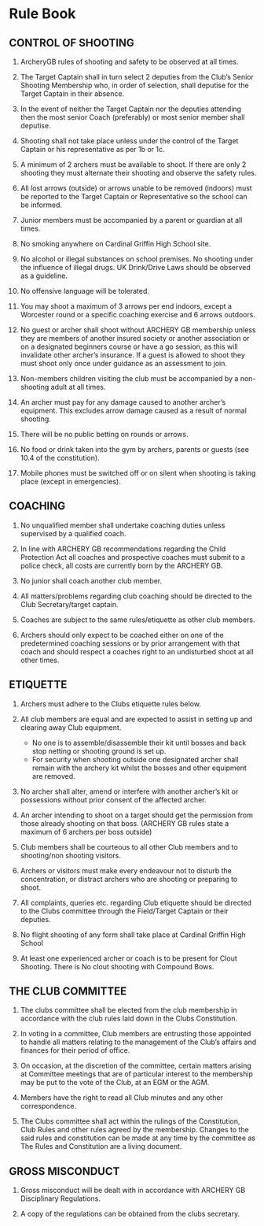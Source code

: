 # Rule Book

## CONTROL OF SHOOTING

1. ArcheryGB rules of shooting and safety to be observed at all times.

2. The Target Captain shall in turn select 2 deputies from the Club’s Senior
Shooting Membership who, in order of selection, shall deputise for the Target
Captain in their absence.

3. In the event of neither the Target Captain nor the deputies attending then
the most senior Coach (preferably) or most senior member shall deputise.

4. Shooting shall not take place unless under the control of the Target Captain
or his representative as per 1b or 1c.

5. A minimum of 2 archers must be available to shoot. If there are only 2 shooting
they must alternate their shooting and observe the safety rules.

6. All lost arrows (outside) or arrows unable to be removed (indoors) must be
reported to the Target Captain or Representative so the school can be informed.

7. Junior members must be accompanied by a parent or guardian at all times.

8. No smoking anywhere on Cardinal Griffin High School site.

9. No alcohol or illegal substances on school premises. No shooting under the
influence of illegal drugs. UK Drink/Drive Laws should be observed as a guideline.

10. No offensive language will be tolerated.

11. You may shoot a maximum of 3 arrows per end indoors, except a Worcester round
or a specific coaching exercise and 6 arrows outdoors.

12. No guest or archer shall shoot without ARCHERY GB membership unless they are
members of another insured society or another association or on a designated beginners
course or have a go session, as this will invalidate other archer’s insurance.
If a guest is allowed to shoot they must shoot only once under guidance as an
assessment to join.

13. Non-members children visiting the club must be accompanied by a non-shooting
adult at all times.

14. An archer must pay for any damage caused to another archer’s equipment. This
excludes arrow damage caused as a result of normal shooting.

15. There will be no public betting on rounds or arrows.

16. No food or drink taken into the gym by archers, parents or guests (see 10.4
of the constitution).

17. Mobile phones must be switched off or on silent when shooting is taking place
(except in emergencies).

## COACHING

1. No unqualified member shall undertake coaching duties unless supervised by a
qualified coach.

2. In line with  ARCHERY GB recommendations regarding the Child Protection Act
all coaches and prospective coaches must submit to a police check, all costs are
currently born by the  ARCHERY GB.

3. No junior shall coach another club member.

4. All matters/problems regarding club coaching should be directed to the Club
Secretary/target captain.

5. Coaches are subject to the same rules/etiquette as other club members.

6. Archers should only expect to be coached either on one of the predetermined
coaching sessions or by prior arrangement with that coach and should respect a
coaches right to an undisturbed shoot at all other times.

## ETIQUETTE

1. Archers must adhere to the Clubs etiquette rules below.

2. All club members are equal and are expected to assist in setting up and clearing
away Club equipment.
    - No one is to assemble/disassemble their kit until bosses and back stop netting
    or shooting ground is set up.
    - For security when shooting outside one designated archer shall remain with
    the archery kit whilst the bosses and other equipment are removed.

3. No archer shall alter, amend or interfere with another archer’s kit or possessions
without prior consent of the affected archer.

4. An archer intending to shoot on a target should get the permission from those
already shooting on that boss. (ARCHERY GB rules state a maximum of 6 archers
per boss outside)

5. Club members shall be courteous to all other Club members and to shooting/non
shooting visitors.

6. Archers or visitors must make every endeavour not to disturb the concentration,
or distract archers who are shooting or preparing to shoot.

7. All complaints, queries etc. regarding Club etiquette should be directed to the
Clubs committee through the Field/Target Captain or their deputies.

8. No flight shooting of any form shall take place at Cardinal Griffin High School

9. At least one experienced archer or coach is to be present for Clout Shooting.
There is No clout shooting with Compound Bows.

## THE CLUB COMMITTEE

1. The clubs committee shall be elected from the club membership in accordance
with the club rules laid down in the Clubs Constitution.

2. In voting in a committee, Club members are entrusting those appointed to handle
all matters relating to the management of the Club’s affairs and finances for
their period of office.

3. On occasion, at the discretion of the committee, certain matters arising at
Committee meetings that are of particular interest to the membership may be put
to the vote of the Club, at an EGM or the AGM.

4. Members have the right to read all Club minutes and any other correspondence.

5. The Clubs committee shall act within the rulings of the Constitution, Club Rules
and other rules agreed by the membership. Changes to the said rules and constitution
can be made at any time by the committee as The Rules and Constitution are a
living document.

## GROSS MISCONDUCT

1. Gross misconduct will be dealt with in accordance with ARCHERY GB Disciplinary
Regulations.

2. A copy of the regulations can be obtained from the clubs secretary.
